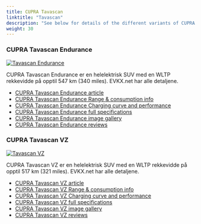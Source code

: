 ```yaml
---
title: CUPRA Tavascan
linktitle: "Tavascan"
description: "See below for details of the different variants of CUPRA Tavascan"
weight: 30
---
```

### CUPRA Tavascan Endurance

<a href="/models/cupra/tavascan/tavascan_endurance/"><img src="https://media.evkx.net/multimedia/models/cupra/tavascan/tavascan_endurance/main_1_st.JPG" class="img-fluid" alt="Tavascan Endurance" ></a>

CUPRA Tavascan Endurance er en helelektrisk SUV med en WLTP rekkevidde på opptil 547 km (340 miles). EVKX.net har alle detaljene. 

- [CUPRA Tavascan Endurance article](/models/cupra/tavascan/tavascan_endurance/)
- [CUPRA Tavascan Endurance Range & consumption info](/models/cupra/tavascan/tavascan_endurance/rangeandconsumption)
- [CUPRA Tavascan Endurance Charging curve and performance](/models/cupra/tavascan/tavascan_endurance/chargingcurve)
- [CUPRA Tavascan Endurance full specifications](/models/cupra/tavascan/tavascan_endurance/specifications)
- [CUPRA Tavascan Endurance image gallery](/models/cupra/tavascan/tavascan_endurance/gallery)
- [CUPRA Tavascan Endurance reviews](/models/cupra/tavascan/tavascan_endurance/reviews)

### CUPRA Tavascan VZ

<a href="/models/cupra/tavascan/tavascan_vz/"><img src="https://media.evkx.net/multimedia/models/cupra/tavascan/tavascan_vz/main_1_st.JPG" class="img-fluid" alt="Tavascan VZ" ></a>

CUPRA Tavascan VZ er en helelektrisk SUV med en WLTP rekkevidde på opptil 517 km (321 miles). EVKX.net har alle detaljene. 

- [CUPRA Tavascan VZ article](/models/cupra/tavascan/tavascan_vz/)
- [CUPRA Tavascan VZ Range & consumption info](/models/cupra/tavascan/tavascan_vz/rangeandconsumption)
- [CUPRA Tavascan VZ Charging curve and performance](/models/cupra/tavascan/tavascan_vz/chargingcurve)
- [CUPRA Tavascan VZ full specifications](/models/cupra/tavascan/tavascan_vz/specifications)
- [CUPRA Tavascan VZ image gallery](/models/cupra/tavascan/tavascan_vz/gallery)
- [CUPRA Tavascan VZ reviews](/models/cupra/tavascan/tavascan_vz/reviews)

